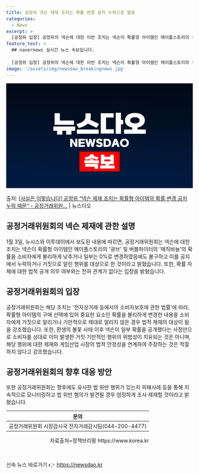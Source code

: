 ```yaml
---
title: 공정위 넥슨 제재 조치는 확률 변경 공지 누락으로 발표
categories:
  - News
excerpt: >
  [공정위 입장] 공정위의 넥슨에 대한 이번 조치는 넥슨이 확률형 아이템인 메이플스토리의 큐브 및 버블파이터의…
feature_text: >
  ## navernews 실시간 뉴스 속보입니다.

  [공정위 입장] 공정위의 넥슨에 대한 이번 조치는 넥슨이 확률형 아이템인 메이플스토리의 큐브 및 버블파이터의…
image: '/assets/img/newsdao_breakingnews.jpg'
---
```


![뉴스다오 속보](/assets/img/newsdao_breakingnews.jpg)

<p>출처: <a href="https://newsdao.kr/2942" rel="dofollow">[사실은 이렇습니다] 공정위 “넥슨 제재 조치는 확률형 아이템의 확률 변경 공지 누락 때문” - 공정거래위원…</a> | 뉴스다오</p>

<h2 data-ke-size="size26">공정거래위원회의 넥슨 제재에 관한 설명</h2>
<p data-ke-size="size16">1월 3일, 뉴시스와 이투데이에서 보도된 내용에 따르면, 공정거래위원회는 넥슨에 대한 조치는 넥슨이 확률형 아이템인 메이플스토리의 '큐브' 및 버블파이터의 '매직바늘'의 확률을 소비자에게 불리하게 낮추거나 일부는 0%로 변경하였음에도 불구하고 이를 공지에서 누락하거나 거짓으로 알린 행위를 대상으로 한 것이라고 밝혔습니다. 또한, 확률 자체에 대한 법적 공개 의무 여부와는 전혀 관계가 없다는 입장을 밝혔습니다.</p>

<h2 data-ke-size="size26">공정거래위원회의 입장</h2>
<p data-ke-size="size16">공정거래위원회는 해당 조치는 '전자상거래 등에서의 소비자보호에 관한 법률'에 따라, 확률형 아이템의 구매 선택에 있어 중요한 요소인 확률을 불리하게 변경한 내용을 소비자에게 거짓으로 알리거나 기만적으로 제대로 알리지 않은 경우 법적 제재의 대상이 됨을 강조했습니다. 또한, 환생의 불꽃 사태 이후 넥슨이 일부 확률을 공개했다는 사정만으로 소비자를 상대로 이미 발생한 거짓·기만적인 행위의 위법성이 치유되는 것은 아니며, 해당 행위에 대한 제재와 게임산업 시장의 법적 안정성을 연계하여 주장하는 것은 적절하지 않다고 강조했습니다.</p>

<h2 data-ke-size="size26">공정거래위원회의 향후 대응 방안</h2>
<p data-ke-size="size16">또한 공정거래위원회는 향후에도 유사한 법 위반 행위가 있는지 피해사례 등을 통해 지속적으로 모니터링하고 법 위반 혐의가 발견될 경우 엄정하게 조사·제재할 것이라고 밝혔습니다.</p>

<table>
	<thead>
		<tr>
			<th style="text-align: center;">문의</th>
		</tr>
	</thead>
	<tbody>
		<tr>
			<td style="text-align: center;">공정거래위원회 시장감시국 전자거래감시팀(044-200-4477)</td>
	</tr>
	</tbody>
</table>
<p style="text-align: center;" data-ke-size="size16">자료출처=정책브리핑 https://www.korea.kr</p>

<p data-ke-size="size16">&nbsp;</p> 

신속 뉴스 바로가기 👉 <a href="https://newsdao.kr" rel="dofollow">https://newsdao.kr</a>


